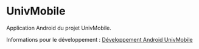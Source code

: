 UnivMobile
==========

Application Android du projet UnivMobile.

Informations pour le développement :
[Développement Android UnivMobile](Devel.md)